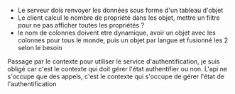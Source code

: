 - Le serveur dois renvoyer les données sous forme d'un tableau d'objet
- Le client calcul le nombre de propriété dans les objet, mettre un filtre pour ne pas afficher toutes les propriétés ? 
- le nom de colonnes doivent etre dynamique, avoir un objet avec les colonnes pour tous le monde, puis un objet par langue et fusionné les 2 selon le besoin

Passage par le contexte pour utiliser le service d'authentification, je suis obligé car c'est le contexte qui doit gérer l'état authentifier ou non.
L'api ne s'occupe que des appels, c'est le contexte qui s'occupe de gérer l'état de l'authentification
